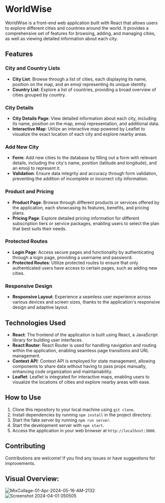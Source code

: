 # WorldWise

WorldWise is a front-end web application built with React that allows users to explore different cities and countries around the world. It provides a comprehensive set of features for browsing, adding, and managing cities, as well as viewing detailed information about each city.

## Features

### City and Country Lists

- **City List**: Browse through a list of cities, each displaying its name, position on the map, and an emoji representing its unique identity.
- **Country List**: Explore a list of countries, providing a broad overview of cities grouped by country.

### City Details

- **City Details Page**: View detailed information about each city, including its name, position on the map, emoji representation, and additional data.
- **Interactive Map**: Utilize an interactive map powered by Leaflet to visualize the exact location of each city and explore nearby areas.

### Add New City

- **Form**: Add new cities to the database by filling out a form with relevant details, including the city's name, position (latitude and longitude), and an emoji to represent it.
- **Validation**: Ensure data integrity and accuracy through form validation, preventing the addition of incomplete or incorrect city information.

  
### Product and Pricing

- **Product Page**: Browse through different products or services offered by the application, each showcasing its features, benefits, and pricing plans.
- **Pricing Page**: Explore detailed pricing information for different subscription tiers or service packages, enabling users to select the plan that best suits their needs.
### Protected Routes

- **Login Page**: Access secure pages and functionality by authenticating through a login page, providing a username and password.
- **Protected Routes**: Utilize protected routes to ensure that only authenticated users have access to certain pages, such as adding new cities.

### Responsive Design

- **Responsive Layout**: Experience a seamless user experience across various devices and screen sizes, thanks to the application's responsive design and adaptive layout.

## Technologies Used

- **React**: The frontend of the application is built using React, a JavaScript library for building user interfaces.
- **React Router**: React Router is used for handling navigation and routing within the application, enabling seamless page transitions and URL management.
- **Context API**: Context API is employed for state management, allowing components to share data without having to pass props manually, enhancing code organization and maintainability.
- **Leaflet**: Leaflet is integrated for interactive maps, enabling users to visualize the locations of cities and explore nearby areas with ease.



## How to Use

1. Clone this repository to your local machine using `git clone`.
2. Install dependencies by running `npm install` in the project directory.
3. Start the fake server by running `npm run server`.
4. Start the development server with `npm start`.
5. Access the application in your web browser at `http://localhost:3000`.

## Contributing

Contributions are welcome! If you find any issues or have suggestions for improvements.

## Visual Overview:

![MixCollage-01-Apr-2024-05-16-AM-2132](https://github.com/omarhark/world-wise/assets/141445140/80160c49-71d2-4fe0-995a-ce5cff1b81be)
![Screenshot 2024-04-01 050505](https://github.com/omarhark/world-wise/assets/141445140/f096c9eb-c4d2-4325-81ef-e30a4874bd45)

